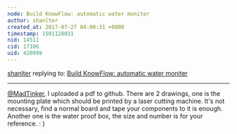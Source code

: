 ```yaml
---
node: Build KnowFlow: automatic water moniter
author: shanlter
created_at: 2017-07-27 04:00:31 +0000
timestamp: 1501128031
nid: 14511
cid: 17106
uid: 420999
---
```




[shanlter](../profile/shanlter) replying to: [Build KnowFlow: automatic water moniter](../notes/shanlter/06-08-2017/knowflow-automatic-water-meter)

----
[@MadTinker](/profile/MadTinker), I uploaded a pdf to github. 
There are 2 drawings, one is the mounting plate which should be printed by a laser cutting machine. It's not necessary, find a normal board and tape your components to it is enough.
Another one is the water proof box, the size and number is for your reference. : )